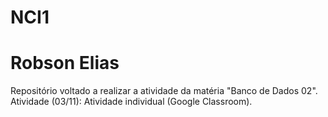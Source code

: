 # NCI1
# Robson Elias
  Repositório voltado a realizar a atividade da matéria "Banco de Dados 02".
    Atividade (03/11): Atividade individual (Google Classroom).
